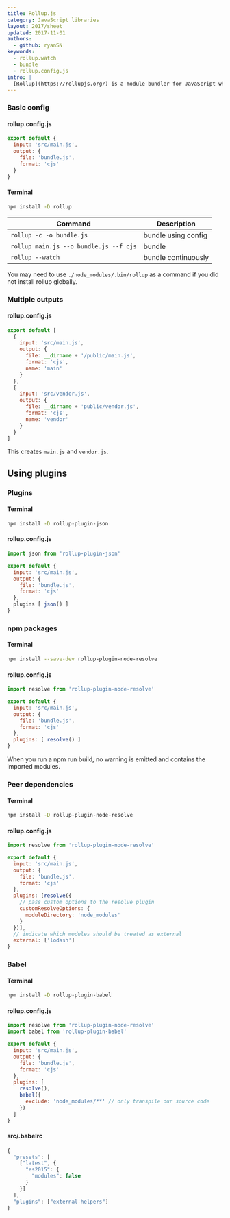 ```yaml
---
title: Rollup.js
category: JavaScript libraries
layout: 2017/sheet
updated: 2017-11-01
authors:
  - github: ryanSN
keywords:
  - rollup.watch
  - bundle
  - rollup.config.js
intro: |
  [Rollup](https://rollupjs.org/) is a module bundler for JavaScript which compiles small pieces of code into something larger and more complex, such as a library or application.
---
```


### Basic config

#### rollup.config.js

```js
export default {
  input: 'src/main.js',
  output: {
    file: 'bundle.js',
    format: 'cjs'
  }
}
```
#### Terminal

```bash
npm install -D rollup
```

| Command                                | Description         |
| ---                                    | ---                 |
| `rollup -c -o bundle.js`               | bundle using config |
| `rollup main.js --o bundle.js --f cjs` | bundle              |
| `rollup --watch`                       | bundle continuously |

You may need to use `./node_modules/.bin/rollup` as a command if you did not install rollup globally.

### Multiple outputs

#### rollup.config.js

```js
export default [
  {
    input: 'src/main.js',
    output: {
      file: __dirname + '/public/main.js',
      format: 'cjs',
      name: 'main'
    }
  },
  {
    input: 'src/vendor.js',
    output: {
      file: __dirname + 'public/vendor.js',
      format: 'cjs',
      name: 'vendor'
    }
  }
]
```

This creates `main.js` and `vendor.js`.

## Using plugins

### Plugins

#### Terminal

```bash
npm install -D rollup-plugin-json
```

#### rollup.config.js

```js
import json from 'rollup-plugin-json'

export default {
  input: 'src/main.js',
  output: {
    file: 'bundle.js',
    format: 'cjs'
  },
  plugins [ json() ]
}

```

### npm packages

#### Terminal
```bash
npm install --save-dev rollup-plugin-node-resolve
```

#### rollup.config.js
```js
import resolve from 'rollup-plugin-node-resolve'

export default {
  input: 'src/main.js',
  output: {
    file: 'bundle.js',
    format: 'cjs'
  },
  plugins: [ resolve() ]
}
```

When you run a npm run build, no warning is emitted and contains the imported modules.

### Peer dependencies

#### Terminal

```bash
npm install -D rollup-plugin-node-resolve
```

#### rollup.config.js

```js
import resolve from 'rollup-plugin-node-resolve'

export default {
  input: 'src/main.js',
  output: {
    file: 'bundle.js',
    format: 'cjs'
  },
  plugins: [resolve({
    // pass custom options to the resolve plugin
    customResolveOptions: {
      moduleDirectory: 'node_modules'
    }
  })],
  // indicate which modules should be treated as external
  external: ['lodash']
}
```

### Babel

#### Terminal

```bash
npm install -D rollup-plugin-babel
```

#### rollup.config.js

```js
import resolve from 'rollup-plugin-node-resolve'
import babel from 'rollup-plugin-babel'

export default {
  input: 'src/main.js',
  output: {
    file: 'bundle.js',
    format: 'cjs'
  },
  plugins: [
    resolve(),
    babel({
      exclude: 'node_modules/**' // only transpile our source code
    })
  ]
}
```

#### src/.babelrc

```js
{
  "presets": [
    ["latest", {
      "es2015": {
        "modules": false
      }
    }]
  ],
  "plugins": ["external-helpers"]
}
```
